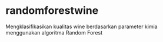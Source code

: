 # randomforestwine
Mengklasifikasikan kualitas wine berdasarkan parameter kimia menggunakan algoritma Random Forest
